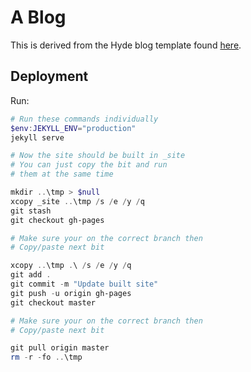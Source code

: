 # A Blog

This is derived from the Hyde blog template found [here](https://github.com/poole/hyde).

## Deployment

Run:

```powershell
# Run these commands individually
$env:JEKYLL_ENV="production"
jekyll serve

# Now the site should be built in _site
# You can just copy the bit and run
# them at the same time

mkdir ..\tmp > $null
xcopy _site ..\tmp /s /e /y /q
git stash
git checkout gh-pages

# Make sure your on the correct branch then 
# Copy/paste next bit

xcopy ..\tmp .\ /s /e /y /q
git add .
git commit -m "Update built site"
git push -u origin gh-pages
git checkout master

# Make sure your on the correct branch then 
# Copy/paste next bit

git pull origin master
rm -r -fo ..\tmp
```
